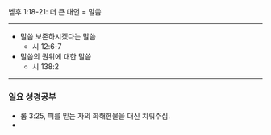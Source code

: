 벧후 1:18-21: 더 큰 대언 = 말씀
***
- 말씀 보존하시겠다는 말씀
	- 시 12:6-7
- 말씀의 권위에 대한 말씀
	- 시 138:2
***
### 일요 성경공부
- 롬 3:25, 피를 믿는 자의 화해헌물을 대신 치뤄주심.
- 
